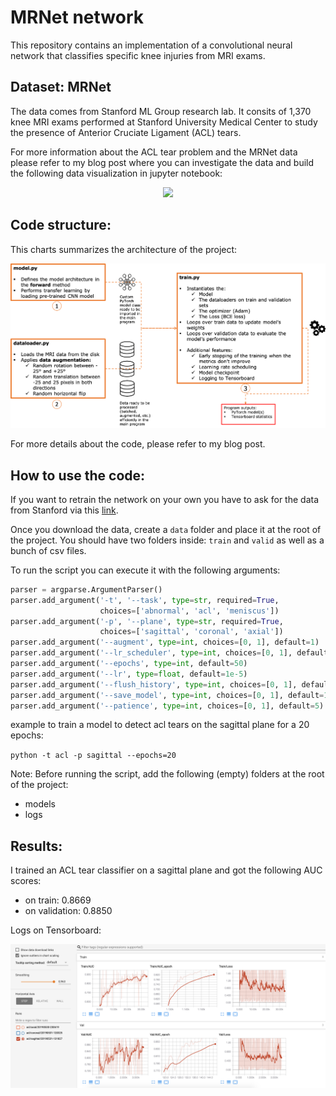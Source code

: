 # MRNet network

This repository contains an implementation of a convolutional neural network that classifies specific knee injuries from MRI exams.

## Dataset: MRNet 

The data comes from Stanford ML Group research lab. It consits of 1,370 knee MRI exams performed at Stanford University Medical Center to study the presence of Anterior Cruciate Ligament (ACL) tears.

For more information about the ACL tear problem and the MRNet data please refer to my blog post where you can investigate the data and build the following data visualization in jupyter notebook:


<p align="center">
    <img src="./images/mri.gif">
</p>

## Code structure:

This charts summarizes the architecture of the project:

<img src="./images/pipeline.png">

For more details about the code, please refer to my blog post.

## How to use the code:

If you want to retrain the network on your own you have to ask for the data from Stanford via this <a href="https://stanfordmlgroup.github.io/competitions/mrnet/">link</a>.

Once you download the data, create a `data` folder and place it at the root of the project. You should have two folders inside: `train` and `valid` as well as a bunch of csv files.

To run the script you can execute it with the following arguments:

```python
parser = argparse.ArgumentParser()
parser.add_argument('-t', '--task', type=str, required=True,
                    choices=['abnormal', 'acl', 'meniscus'])
parser.add_argument('-p', '--plane', type=str, required=True,
                    choices=['sagittal', 'coronal', 'axial'])
parser.add_argument('--augment', type=int, choices=[0, 1], default=1)
parser.add_argument('--lr_scheduler', type=int, choices=[0, 1], default=1)
parser.add_argument('--epochs', type=int, default=50)
parser.add_argument('--lr', type=float, default=1e-5)
parser.add_argument('--flush_history', type=int, choices=[0, 1], default=0)
parser.add_argument('--save_model', type=int, choices=[0, 1], default=1)
parser.add_argument('--patience', type=int, choices=[0, 1], default=5)
```

example to train a model to detect acl tears on the sagittal plane for a 20 epochs:

`python -t acl -p sagittal --epochs=20`

Note: Before running the script, add the following (empty) folders at the root of the project:
- models
- logs


## Results:

I trained an ACL tear classifier on a sagittal plane and got the following AUC scores:

- on train: 0.8669
- on validation: 0.8850

Logs on Tensorboard:

<img src="./images/sagittal_tensorboard.png">

